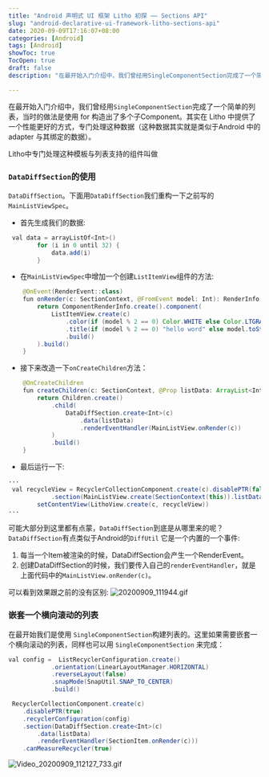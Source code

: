 ```yaml
---
title: "Android 声明式 UI 框架 Litho 初探 —— Sections API"
slug: "android-declarative-ui-framework-litho-sections-api"
date: 2020-09-09T17:16:07+08:00
categories: [Android]
tags: [Android]
showToc: true
TocOpen: true
draft: false
description: "在最开始入门介绍中，我们曾经用SingleComponentSection完成了一个简单的列表，当时的做法是使用for构造出了多个子Co"

---
```

                

在最开始入门介绍中，我们曾经用`SingleComponentSection`完成了一个简单的列表，当时的做法是使用 for 构造出了多个子Component。其实在 Litho 中提供了一个性能更好的方式，专门处理这种数据（这种数据其实就是类似于Android 中的adapter 与其绑定的数据）。

Litho中专门处理这种模板与列表支持的组件叫做

### `DataDiffSection`的使用

`DataDiffSection`。下面用`DataDiffSection`我们重构一下之前写的`MainListViewSpec`。

* 首先生成我们的数据:
```java
 val data = arrayListOf<Int>()
        for (i in 0 until 32) {
            data.add(i)
        }
```
* 在`MainListViewSpec`中增加一个创建`ListItemView`组件的方法:
```java
    @OnEvent(RenderEvent::class)
    fun onRender(c: SectionContext, @FromEvent model: Int): RenderInfo {
        return ComponentRenderInfo.create().component(
            ListItemView.create(c)
                .color(if (model % 2 == 0) Color.WHITE else Color.LTGRAY)
                .title(if (model % 2 == 0) "hello word" else model.toString())
                .build()
        ).build()
    }
```

* 接下来改造一下`onCreateChildren`方法：
```java
    @OnCreateChildren
    fun createChildren(c: SectionContext, @Prop listData: ArrayList<Int>):Children {
        return Children.create()
            .child(
                DataDiffSection.create<Int>(c)
                    .data(listData)
                    .renderEventHandler(MainListView.onRender(c))
            )
            .build()
    }
```
* 最后运行一下:
```java
···
 val recycleView = RecyclerCollectionComponent.create(c).disablePTR(false)
            .section(MainListView.create(SectionContext(this)).listData(data)).build()
        setContentView(LithoView.create(c, recycleView))
···
```

可能大部分到这里都有点蒙，`DataDiffSection`到底是从哪里来的呢？
`DataDiffSection`有点类似于Android的`DiffUtil` 它是一个内置的一个事件:
1. 每当一个Item被渲染的时候，DataDiffSection会产生一个RenderEvent。
1. 创建DataDiffSection的时候，我们要传入自己的`renderEventHandler`，就是上面代码中的`MainListView.onRender(c)`。

可以看到效果跟之前的没有区别:
![20200909_111944.gif][1]
### 嵌套一个横向滚动的列表
在最开始我们是使用 `SingleComponentSection`构建列表的。这里如果需要嵌套一个横向滚动的列表，同样也可以用 `SingleComponentSection` 来完成：

```java
val config =  ListRecyclerConfiguration.create()
            .orientation(LinearLayoutManager.HORIZONTAL)
            .reverseLayout(false)
            .snapMode(SnapUtil.SNAP_TO_CENTER)
            .build()

 RecyclerCollectionComponent.create(c)
    .disablePTR(true)
    .recyclerConfiguration(config)
    .section(DataDiffSection.create<Int>(c)
        .data(listData)
        .renderEventHandler(SectionItem.onRender(c)))
    .canMeasureRecycler(true)
```
![Video_20200909_112127_733.gif][2]


  [1]: https://static.apkdv.com/usr/uploads/2020/09/3312191397.gif#mirages-width=432&mirages-height=864&mirages-cdn-type=2
  [2]: https://static.apkdv.com/usr/uploads/2020/09/1475673005.gif#mirages-width=432&mirages-height=864&mirages-cdn-type=2